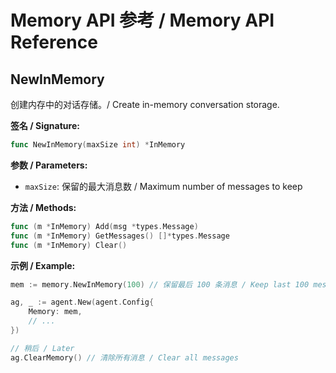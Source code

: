 # Memory API 参考 / Memory API Reference

## NewInMemory

创建内存中的对话存储。/ Create in-memory conversation storage.

**签名 / Signature:**
```go
func NewInMemory(maxSize int) *InMemory
```

**参数 / Parameters:**
- `maxSize`: 保留的最大消息数 / Maximum number of messages to keep

**方法 / Methods:**
```go
func (m *InMemory) Add(msg *types.Message)
func (m *InMemory) GetMessages() []*types.Message
func (m *InMemory) Clear()
```

**示例 / Example:**
```go
mem := memory.NewInMemory(100) // 保留最后 100 条消息 / Keep last 100 messages

ag, _ := agent.New(agent.Config{
    Memory: mem,
    // ...
})

// 稍后 / Later
ag.ClearMemory() // 清除所有消息 / Clear all messages
```
